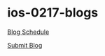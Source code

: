 # ios-0217-blogs




[Blog Schedule](https://docs.google.com/spreadsheets/d/1CsaW4S1vx2t71V2alFrxN1qgs73a0NtNz4gj9XQ894Q/edit?usp=sharing)

[Submit Blog](https://goo.gl/forms/VEzpqc89R6bFYfv02)
